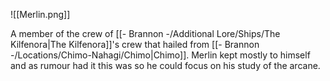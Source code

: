 ![[Merlin.png]]

A member of the crew of [[- Brannon -/Additional Lore/Ships/The Kilfenora|The Kilfenora]]'s crew that hailed from [[- Brannon -/Locations/Chimo-Nahagi/Chimo|Chimo]]. Merlin kept mostly to himself and as rumour had it this was so he could focus on his study of the arcane.